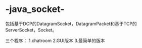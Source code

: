 # -java_socket-
包括基于DCP的DatagramSocket，DatagramPacket和基于TCP的ServerSocket，Socket。

三个程序：
1.chatroom
2.GUI版本
3.最简单的版本
